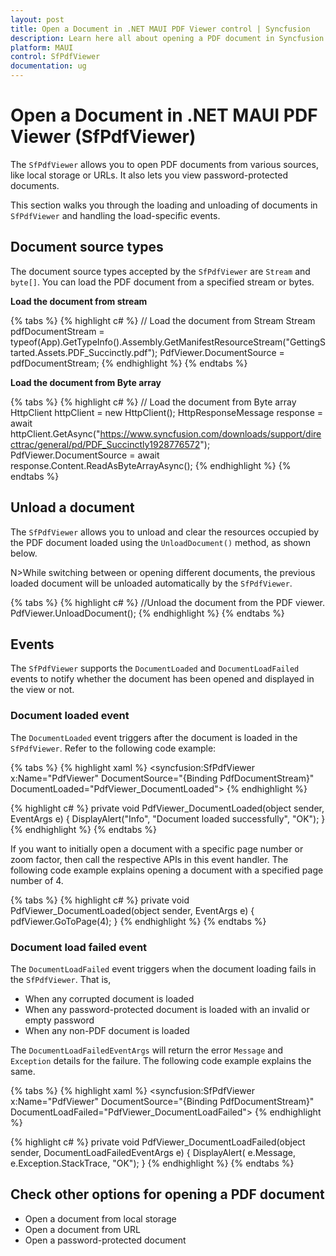 ```yaml
---
layout: post
title: Open a Document in .NET MAUI PDF Viewer control | Syncfusion
description: Learn here all about opening a PDF document in Syncfusion .NET MAUI PDF Viewer (SfPdfViewer) control and more.
platform: MAUI
control: SfPdfViewer
documentation: ug
---
```


# Open a Document in .NET MAUI PDF Viewer (SfPdfViewer)

The `SfPdfViewer` allows you to open PDF documents from various sources, like local storage or URLs. It also lets you view password-protected documents.

This section walks you through the loading and unloading of documents in `SfPdfViewer` and handling the load-specific events.

## Document source types

The document source types accepted by the `SfPdfViewer` are `Stream` and `byte[]`. You can load the PDF document from a specified stream or bytes.

**Load the document from stream** 

{% tabs %}
{% highlight c# %}
// Load the document from Stream
Stream pdfDocumentStream = typeof(App).GetTypeInfo().Assembly.GetManifestResourceStream("GettingStarted.Assets.PDF_Succinctly.pdf");
PdfViewer.DocumentSource = pdfDocumentStream;
{% endhighlight %}
{% endtabs %}

**Load the document from Byte array**

{% tabs %}
{% highlight c# %}
// Load the document from Byte array
HttpClient httpClient = new HttpClient();
HttpResponseMessage response = await httpClient.GetAsync("https://www.syncfusion.com/downloads/support/directtrac/general/pd/PDF_Succinctly1928776572");
PdfViewer.DocumentSource = await response.Content.ReadAsByteArrayAsync();
{% endhighlight %}
{% endtabs %}

## Unload a document

The `SfPdfViewer` allows you to unload and clear the resources occupied by the PDF document loaded using the `UnloadDocument()` method, as shown below.

N>While switching between or opening different documents, the previous loaded document will be unloaded automatically by the `SfPdfViewer`.

{% tabs %}
{% highlight c# %}
//Unload the document from the PDF viewer.
PdfViewer.UnloadDocument();
{% endhighlight %}
{% endtabs %}

## Events

The `SfPdfViewer` supports the `DocumentLoaded` and `DocumentLoadFailed` events to notify whether the document has been opened and displayed in the view or not.

### Document loaded event

The `DocumentLoaded` event triggers after the document is loaded in the `SfPdfViewer`. Refer to the following code example:

{% tabs %}
{% highlight xaml %}
<syncfusion:SfPdfViewer x:Name="PdfViewer" DocumentSource="{Binding PdfDocumentStream}" DocumentLoaded="PdfViewer_DocumentLoaded">
{% endhighlight %}

{% highlight c# %}
private void PdfViewer_DocumentLoaded(object sender, EventArgs e)
{
   DisplayAlert("Info", "Document loaded successfully", "OK");
}
{% endhighlight %}
{% endtabs %}

If you want to initially open a document with a specific page number or zoom factor, then call the respective APIs in this event handler. The following code example explains opening a document with a specified page number of 4.

{% tabs %}
{% highlight c# %}
private void PdfViewer_DocumentLoaded(object sender, EventArgs e)
{
    pdfViewer.GoToPage(4);
}
{% endhighlight %}
{% endtabs %}

### Document load failed event

The `DocumentLoadFailed` event triggers when the document loading fails in the `SfPdfViewer`. That is,
* When any corrupted document is loaded
* When any password-protected document is loaded with an invalid or empty password
* When any non-PDF document is loaded

The `DocumentLoadFailedEventArgs` will return the error `Message` and `Exception` details for the failure. The following code example explains the same.

{% tabs %}
{% highlight xaml %}
<syncfusion:SfPdfViewer x:Name="PdfViewer" DocumentSource="{Binding PdfDocumentStream}" DocumentLoadFailed="PdfViewer_DocumentLoadFailed">
{% endhighlight %}

{% highlight c# %}
private void PdfViewer_DocumentLoadFailed(object sender, DocumentLoadFailedEventArgs e)
{
   DisplayAlert( e.Message, e.Exception.StackTrace, "OK");
}
{% endhighlight %}
{% endtabs %}

## Check other options for opening a PDF document

* Open a document from local storage
* Open a document from URL
* Open a password-protected document
